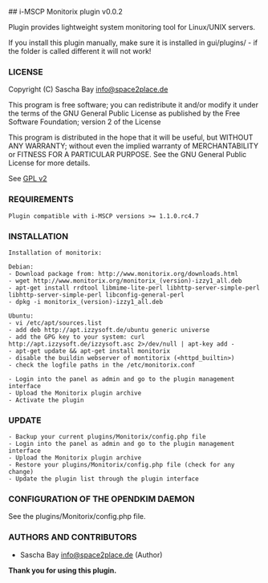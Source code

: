 ## i-MSCP Monitorix plugin v0.0.2

Plugin provides lightweight system monitoring tool for Linux/UNIX servers.

If you install this plugin manually, make sure it is installed in
gui/plugins/ - if the folder is called different it will not work!

### LICENSE

Copyright (C) Sascha Bay <info@space2place.de>

This program is free software; you can redistribute it and/or modify
it under the terms of the GNU General Public License as published by
the Free Software Foundation; version 2 of the License

This program is distributed in the hope that it will be useful,
but WITHOUT ANY WARRANTY; without even the implied warranty of
MERCHANTABILITY or FITNESS FOR A PARTICULAR PURPOSE.  See the
GNU General Public License for more details.

See [GPL v2](http://www.gnu.org/licenses/gpl-2.0.html "GPL v2")

### REQUIREMENTS

	Plugin compatible with i-MSCP versions >= 1.1.0.rc4.7

### INSTALLATION

	Installation of monitorix:

	Debian:
	- Download package from: http://www.monitorix.org/downloads.html
	- wget http://www.monitorix.org/monitorix_(version)-izzy1_all.deb
	- apt-get install rrdtool libmime-lite-perl libhttp-server-simple-perl libhttp-server-simple-perl libconfig-general-perl
	- dpkg -i monitorix_(version)-izzy1_all.deb

	Ubuntu:
	- vi /etc/apt/sources.list
	- add deb http://apt.izzysoft.de/ubuntu generic universe
	- add the GPG key to your system: curl http://apt.izzysoft.de/izzysoft.asc 2>/dev/null | apt-key add -
	- apt-get update && apt-get install monitorix
	- disable the buildin webserver of montitorix (<httpd_builtin>)
	- check the logfile paths in the /etc/monitorix.conf

	- Login into the panel as admin and go to the plugin management interface
	- Upload the Monitorix plugin archive
	- Activate the plugin

### UPDATE

	- Backup your current plugins/Monitorix/config.php file
	- Login into the panel as admin and go to the plugin management interface
	- Upload the Monitorix plugin archive
	- Restore your plugins/Monitorix/config.php file (check for any change)
	- Update the plugin list through the plugin interface

### CONFIGURATION OF THE OPENDKIM DAEMON

 See the plugins/Monitorix/config.php file.

### AUTHORS AND CONTRIBUTORS

 * Sascha Bay <info@space2place.de> (Author)

**Thank you for using this plugin.**
